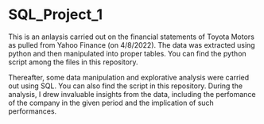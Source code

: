 # SQL_Project_1
This is an anlaysis carried out on the financial statements of Toyota Motors as pulled from Yahoo Finance (on 4/8/2022). The data was extracted using python and then manipulated into proper tables. You can find the python script among the files in this repository.

Thereafter, some data manipulation and explorative analysis were carried out using SQL. You can also find the script in this repository. During the analysis, I drew invaluable insights from the data, including the perfomance of the company in the given period and the implication of such performances.
